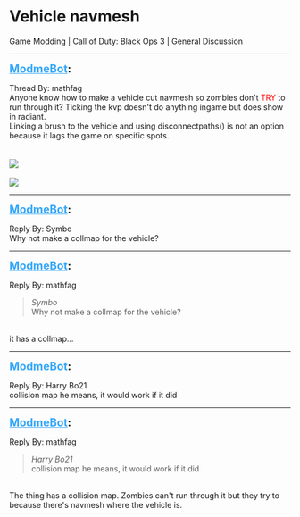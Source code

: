 # Vehicle navmesh
Game Modding | Call of Duty: Black Ops 3 | General Discussion

---
<strong style="font-size: 1.4em;"><span style="text-decoration: underline;text-decoration-color: #34a7f9;"><span style="color:#34a7f9;">ModmeBot</span></span>:</strong>

<p>Thread By: mathfag<br /> Anyone know how to make a vehicle cut navmesh so zombies don&#39;t <span style="color:#ff0000;">TRY</span> to run through it? Ticking the kvp doesn&#39;t do anything ingame but does show in radiant.<br />Linking a brush to the vehicle and using disconnectpaths() is not an option because it lags the game on specific spots.<br /> <br /> <br /><img style="max-width: 500px;" src="https://i.imgur.com/6fwAAZD.jpg"><br /> <br /><img style="max-width: 500px;" src="https://i.imgur.com/H02jBk6.png"></p>

---
<strong style="font-size: 1.4em;"><span style="text-decoration: underline;text-decoration-color: #34a7f9;"><span style="color:#34a7f9;">ModmeBot</span></span>:</strong>

<p>Reply By: Symbo<br />Why not make a collmap for the vehicle?</p>

---
<strong style="font-size: 1.4em;"><span style="text-decoration: underline;text-decoration-color: #34a7f9;"><span style="color:#34a7f9;">ModmeBot</span></span>:</strong>

<p>Reply By: mathfag<br /><blockquote><em>Symbo</em><br />Why not make a collmap for the vehicle?</blockquote><br /> it has a collmap...</p>

---
<strong style="font-size: 1.4em;"><span style="text-decoration: underline;text-decoration-color: #34a7f9;"><span style="color:#34a7f9;">ModmeBot</span></span>:</strong>

<p>Reply By: Harry Bo21<br />collision map he means, it would work if it did</p>

---
<strong style="font-size: 1.4em;"><span style="text-decoration: underline;text-decoration-color: #34a7f9;"><span style="color:#34a7f9;">ModmeBot</span></span>:</strong>

<p>Reply By: mathfag<br /><blockquote><em>Harry Bo21</em><br />collision map he means, it would work if it did</blockquote><br /> The thing has a collision map. Zombies can&#39;t run through it but they try to because there&#39;s navmesh where the vehicle is.</p>
